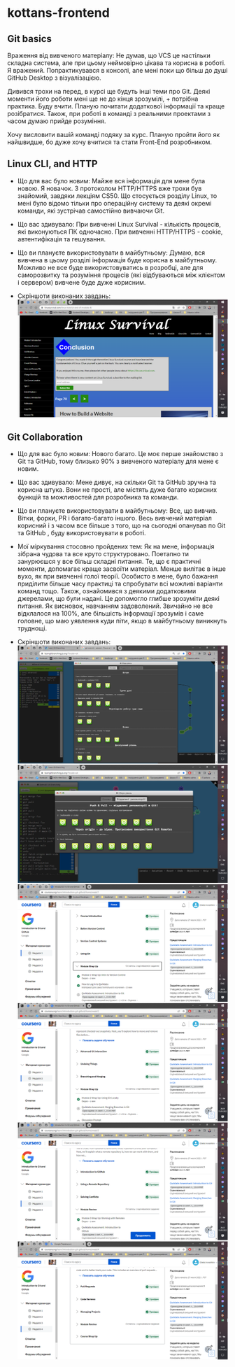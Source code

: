 # kottans-frontend

## Git basics

Враження від вивченого матеріалу:
Не думав, що VCS це настільки складна система, але при цьому неймовірно цікава та корисна в роботі. Я вражений. Попрактикувався в консолі, але мені поки що більш до душі GitHub Desktop з візуалізацією.

Дивився трохи на перед, в курсі ще будуть інші теми про Git. Деякі моменти його роботи мені ще не до кінця зрозумілі, + потрібна практика. Буду вчити. Планую почитати додаткової інформації та краще розібратися. Також, при роботі в команді з реальними проектами з часом думаю прийде розуміння.

Хочу висловити вашій команді подяку за курс. Планую пройти його як найшвидше, бо дуже хочу вчитися та стати Front-End розробником.

## Linux CLI, and HTTP

- Що для вас було новим:
Майже вся інформація для мене була новою. Я новачок. З протоколом HTTP/HTTPS вже трохи був знайомий, завдяки лекціям CS50. Що стосується розділу Linux, то мені було відомо тільки про операційну систему та деякі окремі команди, які зустрічав самостійно вивчаючи Git.

- Що вас здивувало:
При вивченні Linux Survival - кількість процесів, які виконуються ПК одночасно.
При вивченні HTTP/HTTPS - cookie, автентифікація та гешування.

- Що ви плануєте використовувати в майбутньому:
Думаю, вся вивчена в цьому розділі інформація буде корисна в майбутньому. Можливо не все буде використовуватись в розробці, але для саморозвитку та розуміння процесів (які відбуваються між клієнтом і сервером) вивчене буде дуже корисним.

- Скріншоти виконаних завдань:
  ![linux-tutorial-end](./task_linux_cli/linux-tutorial-end.png)

## Git Collaboration

- Що для вас було новим:
Нового багато. Це моє перше знайомство з Git та GitHub, тому близько 90% з вивченого матеріалу для мене є новим.

- Що вас здивувало:
Мене дивує, на скільки Git та GitHub зручна та корисна штука. Вони не прості, але містять дуже багато корисних функцій та можливостей для розробника та команди.

- Що ви плануєте використовувати в майбутньому:
Все, що вивчив. Вітки, форки, PR і багато-багато іншого. Весь вивчений матеріал корисний і з часом все більше з того, що на сьогодні опанував по Git та GitHub , буду використовувати в роботі.

- Мої міркування стосовно пройдених тем:
Як на мене, інформація зібрана чудова та все круто структуровано. Поетапно ти занурюєшся у все більш складні питання. Те, що є практичні моменти, допомагає краще засвоїти матеріал. Менше вилітає в інше вухо, як при вивченні голої теорії.
Особисто в мене, було бажання приділити більше часу практиці та спробувати всі можливі варіанти команд тощо. Також, ознайомився з деякими додатковими джерелами, що були надані. Це допомогло глибше зрозуміти деякі питання.
Як висновок, навчанням задоволений. Звичайно не все відклалося на 100%, але більшість інформації зрозумів і саме головне, що маю уявлення куди піти, якщо в майбутньому виникнуть труднощі.

- Скріншоти виконаних завдань:
  ![git-branching-main-end](./task_git_collaboration/git-branching-main-end.png)
  ![git-branching-remote-end](./task_git_collaboration/git-branching-remote-end.png)
  ![introduction-git-week1-end](./task_git_collaboration/introduction-git-week1-end.png)
  ![introduction-git-week2-end](./task_git_collaboration/introduction-git-week2-end.png)
  ![introduction-git-week3-end](./task_git_collaboration/introduction-git-week3-end.png)
  ![introduction-git-week4-end](./task_git_collaboration/introduction-git-week4-end.png)
